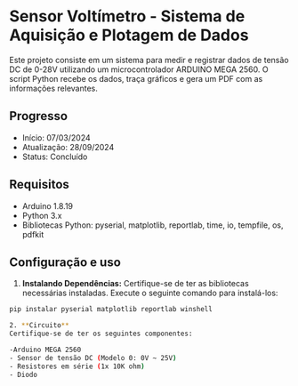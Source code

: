# Sensor Voltímetro - Sistema de Aquisição e Plotagem de Dados

Este projeto consiste em um sistema para medir e registrar dados de tensão DC de 0-28V utilizando um microcontrolador ARDUINO MEGA 2560. O script Python recebe os dados, traça gráficos e gera um PDF com as informações relevantes.

## Progresso

- Início: 07/03/2024
- Atualização: 28/09/2024
- Status: Concluído

## Requisitos

- Arduino 1.8.19
- Python 3.x
- Bibliotecas Python: pyserial, matplotlib, reportlab, time, io, tempfile, os, pdfkit

## Configuração e uso

1. **Instalando Dependências:**
Certifique-se de ter as bibliotecas necessárias instaladas. Execute o seguinte comando para instalá-los:

```bash
pip instalar pyserial matplotlib reportlab winshell

2. **Circuito**
Certifique-se de ter os seguintes componentes:

-Arduino MEGA 2560
- Sensor de tensão DC (Modelo 0: 0V ~ 25V)
- Resistores em série (1x 10K ohm)
- Diodo 